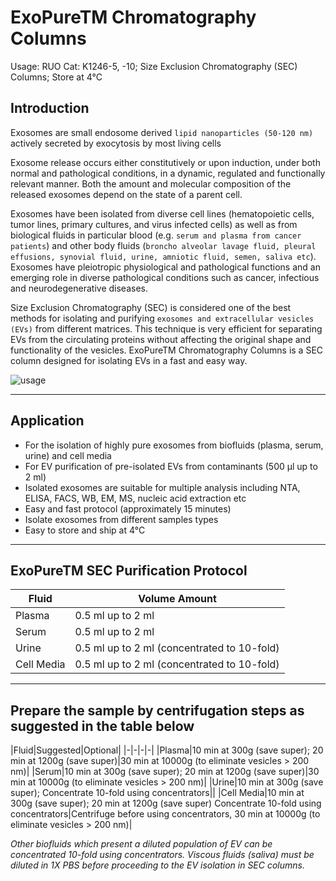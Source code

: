# ExoPureTM Chromatography Columns

Usage: RUO
Cat: K1246-5, -10; Size Exclusion Chromatography (SEC) Columns; Store at 4°C

## Introduction

Exosomes are small endosome derived `lipid nanoparticles (50-120 nm)` actively secreted by exocytosis by most living cells

Exosome release occurs either constitutively or upon induction, under both normal and pathological conditions, in a dynamic, regulated and functionally relevant manner. Both the amount and molecular composition of the released exosomes depend on the state of a parent cell.

Exosomes have been isolated from diverse cell lines (hematopoietic cells, tumor lines, primary cultures, and virus infected cells) as well as from biological fluids in particular blood (e.g. `serum and plasma from cancer patients`) and other body fluids (`broncho alveolar lavage fluid, pleural effusions, synovial fluid, urine, amniotic fluid, semen, saliva etc`). Exosomes have pleiotropic physiological and pathological functions and an emerging role in diverse pathological conditions such as cancer, infectious and neurodegenerative diseases.

Size Exclusion Chromatography (SEC) is considered one of the best methods for isolating and purifying `exosomes and extracellular vesicles (EVs)` from different matrices. This technique is very efficient for separating EVs from the circulating proteins without affecting the original shape and functionality of the vesicles. ExoPureTM Chromatography Columns is a SEC column designed for isolating EVs in a fast and easy way.

![usage](https://i.imgur.com/0LDkQUi.png)

---

## Application

- For the isolation of highly pure exosomes from biofluids (plasma, serum, urine) and cell media
- For EV purification of pre-isolated EVs from contaminants (500 µl up to 2 ml)
- Isolated exosomes are suitable for multiple analysis including NTA, ELISA, FACS, WB, EM, MS, nucleic acid extraction etc
- Easy and fast protocol (approximately 15 minutes)
- Isolate exosomes from different samples types
- Easy to store and ship at 4°C

---

## ExoPureTM SEC Purification Protocol

|Fluid|Volume Amount|
|-|-|
|Plasma|0.5 ml up to 2 ml|
|Serum|0.5 ml up to 2 ml|
|Urine|0.5 ml up to 2 ml (concentrated to 10-fold)
|Cell Media|0.5 ml up to 2 ml (concentrated to 10-fold)

---

## Prepare the sample by centrifugation steps as suggested in the table below

|Fluid|Suggested|Optional|
|-|-|-|-|
|Plasma|10 min at 300g (save super); 20 min at 1200g (save super)|30 min at 10000g (to eliminate vesicles > 200 nm)|
|Serum|10 min at 300g (save super); 20 min at 1200g (save super)|30 min at 10000g (to eliminate vesicles > 200 nm)|
|Urine|10 min at 300g (save super); Concentrate 10-fold using concentrators||
|Cell Media|10 min at 300g (save super); 20 min at 1200g (save super) Concentrate 10-fold using concentrators|Centrifuge before using concentrators, 30 min at 10000g (to eliminate vesicles > 200 nm)|

*Other biofluids which present a diluted population of EV can be concentrated 10-fold using concentrators. Viscous fluids (saliva) must be diluted in 1X PBS before proceeding to the EV isolation in SEC columns.*
